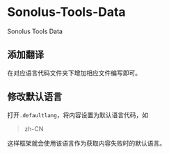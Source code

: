 # Sonolus-Tools-Data

Sonolus Tools Data

## 添加翻译

在对应语言代码文件夹下增加相应文件编写即可。

## 修改默认语言

打开`.defaultlang`，将内容设置为默认语言代码，如

> zh-CN

这样框架就会使用该语言作为获取内容失败时的默认语言。
